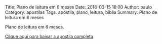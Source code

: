 Title: Plano de leitura em 6 meses
Date: 2018-03-15 18:00
Author: paulo
Category: apostilas
Tags: apostila, plano, leitura, bíblia
Summary: Plano de leitura em 6 meses

Plano de leitura em 6 meses.


[Clique aqui para baixar a apostila completa](https://www.dropbox.com/s/7t4xzxzzm4qg1ql/Plano%20de%20leitura%20em%206%20meses.pdf?dl=1)